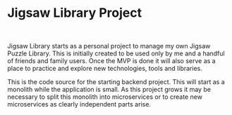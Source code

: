 <h1>Jigsaw Library Project</h1>
<br />
<p>
Jigsaw Library starts as a personal project to manage my own Jigsaw Puzzle Library. This is initially created to be used only by me and a handful of friends and family users. Once the MVP is done it will also serve as a place to practice and explore new technologies, tools and libraries.
</p>
<p>
This is the code source for the starting backend project. This will start as a monolith while the application is small. As this project grows it may be necessary to split this monolith into microservices or to create new microservices as clearly independent parts arise.
</p>
